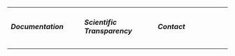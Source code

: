 <table id="footertable">
	<tr>
		<td width="33%"><a href="/docs" style="text-decoration:none"><h5>Documentation</h5></td>
		<td width="33%"><a href="#intro" style="text-decoration:none"><h5>Scientific Transparency</h5></a></td>
		<td width="33%"><a href="//post.stanford.edu/contact" style="text-decoration:none"><h5>Contact</h5></td>
	</tr>

</table>



<!--
Design by Tim O'Brien [t413.com](http://t413.com/)
&mdash;
[SinglePaged theme](https://github.com/t413/SinglePaged)
&mdash;
this site is [open source]({{ site.source_link }})
-->
